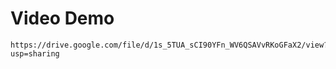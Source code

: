 # Video Demo
```
https://drive.google.com/file/d/1s_5TUA_sCI90YFn_WV6QSAVvRKoGFaX2/view?usp=sharing
```
